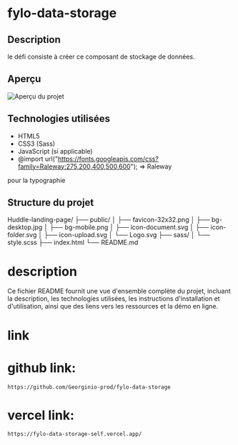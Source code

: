 # fylo-data-storage

## Description

le défi consiste à créer ce composant de stockage de données.

## Aperçu

![Aperçu du projet](./public/preview.png)

## Technologies utilisées

- HTML5
- CSS3 (Sass)
- JavaScript (si applicable)
- @import url("https://fonts.googleapis.com/css?family=Raleway:275,200,400,500,600"); => Raleway

pour la typographie

## Structure du projet

Huddle-landing-page/
├── public/
│ ├── favicon-32x32.png
│ ├── bg-desktop.jpg
│ ├── bg-mobile.png
│ ├── icon-document.svg
│ ├── icon-folder.svg
│ ├── icon-upload.svg
│ └── Logo.svg
├── sass/
│ └── style.scss
├── index.html
└── README.md

# description

Ce fichier README fournit une vue d'ensemble complète du projet, incluant la description, les technologies utilisées, les instructions d'installation et d'utilisation, ainsi que des liens vers les ressources et la démo en ligne.

# link

# github link:

`https://github.com/Georginio-prod/fylo-data-storage`

# vercel link:
`https://fylo-data-storage-self.vercel.app/`